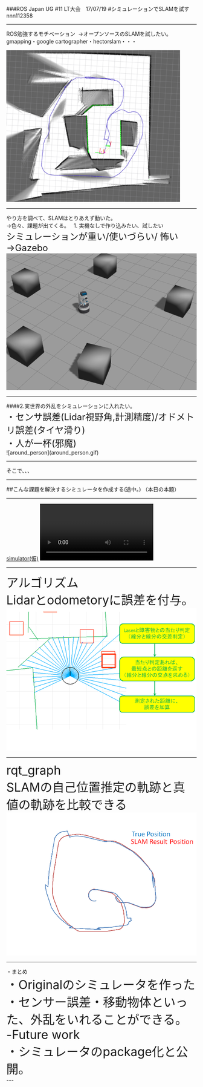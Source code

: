 ###ROS Japan UG #11 LT大会　17/07/19 
#シミュレーションでSLAMを試す
nnn112358

---

  ROS勉強するモチベーション  
 →オープンソースのSLAMを試したい。  
  gmapping・google cartographer・hectorslam・・・
  
![robot1](SLAM_image.png)


---
<div style="text-align: left;">
やり方を調べて、SLAMはとりあえず動いた。<br>
→色々、課題が出てくる。  
1. 実機なしで作り込みたい、試したい<br> 
<font size="5">シミュレーションが重い/使いづらい/ 怖い→Gazebo <br></font>
 </div>
<img src="gazebo.png" alt="" >

---

<div style="text-align: left;">
####2.実世界の外乱をシミュレーションに入れたい。<br> 
<font size="5">・センサ誤差(Lidar視野角,計測精度)/オドメトリ誤差(タイヤ滑り)<br>
・人が一杯(邪魔)</font>
</div>
![around_person](around_person.gif)

---

そこで、、、    

---

##こんな課題を解決するシミュレータを作成する(途中。)
（本日の本題）  

---
[simulator(仮)](https://github.com/nnn112358/robotics_Lidar_sim2d)
![robot_video](robot_slam_video.mp4)

---

<font size="6">アルゴリズム<br>
Lidarとodometoryに誤差を付与。</font>
![robot](Lidar_cal2.png)


---

<font size="6">rqt_graph<br>
SLAMの自己位置推定の軌跡と真値の軌跡を比較できる</font>
<img src="Lidar_cal4.png" alt="">


---
<div style="text-align: left;">
・まとめ<br>
<font size="6">
・Originalのシミュレータを作った<br>
・センサー誤差・移動物体といった、外乱をいれることができる。<br>
-Future work<br>
・シミュレータのpackage化と公開。<br>
</font></div>
---



